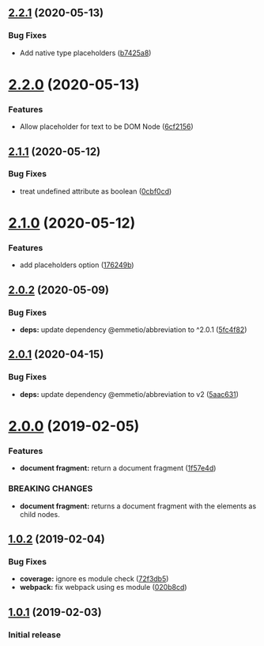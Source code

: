 ## [2.2.1](https://github.com/UziTech/emel/compare/v2.2.0...v2.2.1) (2020-05-13)


### Bug Fixes

* Add native type placeholders ([b7425a8](https://github.com/UziTech/emel/commit/b7425a8c8c0c93a1bb13cfcecfad23d409849130))

# [2.2.0](https://github.com/UziTech/emel/compare/v2.1.1...v2.2.0) (2020-05-13)


### Features

* Allow placeholder for text to be DOM Node ([6cf2156](https://github.com/UziTech/emel/commit/6cf21563a3512adfc7d4853e3400bae92ad51ad2))

## [2.1.1](https://github.com/UziTech/emel/compare/v2.1.0...v2.1.1) (2020-05-12)


### Bug Fixes

* treat undefined attribute as boolean ([0cbf0cd](https://github.com/UziTech/emel/commit/0cbf0cd61f40b7601fa0a8b7939c164edb7ee17e))

# [2.1.0](https://github.com/UziTech/emel/compare/v2.0.2...v2.1.0) (2020-05-12)


### Features

* add placeholders option ([176249b](https://github.com/UziTech/emel/commit/176249b20760b09040c0071fd484c4724c9f6c15))

## [2.0.2](https://github.com/UziTech/emel/compare/v2.0.1...v2.0.2) (2020-05-09)


### Bug Fixes

* **deps:** update dependency @emmetio/abbreviation to ^2.0.1 ([5fc4f82](https://github.com/UziTech/emel/commit/5fc4f820f53f053e0be16bd6358227edd7291497))

## [2.0.1](https://github.com/UziTech/emel/compare/v2.0.0...v2.0.1) (2020-04-15)


### Bug Fixes

* **deps:** update dependency @emmetio/abbreviation to v2 ([5aac631](https://github.com/UziTech/emel/commit/5aac631627fcda5c54e7dd91f7fb8f8e94889276))

# [2.0.0](https://github.com/UziTech/emel/compare/v1.0.2...v2.0.0) (2019-02-05)


### Features

* **document fragment:** return a document fragment ([1f57e4d](https://github.com/UziTech/emel/commit/1f57e4d))


### BREAKING CHANGES

* **document fragment:** returns a document fragment with the elements as child nodes.

## [1.0.2](https://github.com/UziTech/emel/compare/v1.0.1...v1.0.2) (2019-02-04)


### Bug Fixes

* **coverage:** ignore es module check ([72f3db5](https://github.com/UziTech/emel/commit/72f3db5))
* **webpack:** fix webpack using es module ([020b8cd](https://github.com/UziTech/emel/commit/020b8cd))

## [1.0.1](https://github.com/UziTech/emel/compare/v1.0.0...v1.0.1) (2019-02-03)


### Initial release
